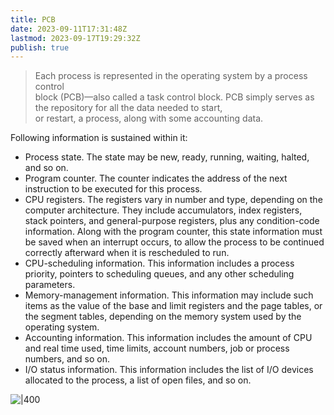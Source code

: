 ```yaml
---
title: PCB
date: 2023-09-11T17:31:48Z
lastmod: 2023-09-17T19:29:32Z
publish: true
---
```


> Each process is represented in the operating system by a process control  
> block (PCB)—also called a task control block.
> PCB simply serves as the repository for all the data needed to start,  
> or restart, a process, along with some accounting data.

Following information is sustained within it:
* Process state. The state may be new, ready, running, waiting, halted, and so on.
* Program counter. The counter indicates the address of the next instruction to be executed for this process.
* CPU registers. The registers vary in number and type, depending on the computer architecture. They include accumulators, index registers, stack pointers, and general-purpose registers, plus any condition-code information. Along with the program counter, this state information must be saved when an interrupt occurs, to allow the process to be continued correctly afterward when it is rescheduled to run.
* CPU-scheduling information. This information includes a process priority, pointers to scheduling queues, and any other scheduling parameters.
* Memory-management information. This information may include such items as the value of the base and limit registers and the page tables, or the segment tables, depending on the memory system used by the operating system.
* Accounting information. This information includes the amount of CPU and real time used, time limits, account numbers, job or process numbers, and so on.
* I/O status information. This information includes the list of I/O devices allocated to the process, a list of open files, and so on.

​![|400](Literature/_old-attachments/PCB-1.png)​

